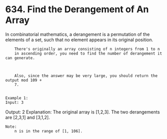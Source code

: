 # 634. Find the Derangement of An Array

In combinatorial mathematics, a derangement is a permutation of the elements of a set, such
        that no element appears in its original position.
    

    
        There's originally an array consisting of n integers from 1 to n
        in ascending order, you need to find the number of derangement it can generate.
    

    
        Also, since the answer may be very large, you should return the output mod 109 +
        7.
    

    Example 1:
    Input: 3
Output: 2
Explanation: The original array is [1,2,3]. The two derangements are [2,3,1] and [3,1,2].

    

    Note:
        n is in the range of [1, 106].